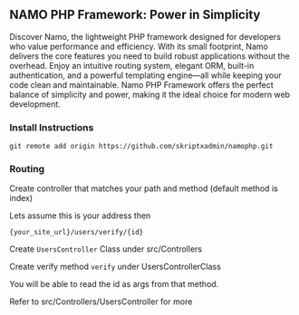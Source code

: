 ## NAMO PHP Framework: Power in Simplicity ##

Discover Namo, the lightweight PHP framework designed for developers who value performance and efficiency. With its small footprint, Namo delivers the core features you need to build robust applications without the overhead. Enjoy an intuitive routing system, elegant ORM, built-in authentication, and a powerful templating engine—all while keeping your code clean and maintainable. Namo PHP Framework offers the perfect balance of simplicity and power, making it the ideal choice for modern web development.

### Install Instructions ###

`git remote add origin https://github.com/skriptxadmin/namophp.git`

### Routing ###

Create controller that matches your path and method (default method is index)

Lets assume this is your address then

`{your_site_url}/users/verify/{id}`

Create `UsersController` Class under src/Controllers

Create verify method `verify` under UsersControllerClass

You will be able to read the id as args from that method.

Refer to src/Controllers/UsersController for more 